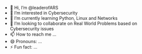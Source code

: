 - 👋 Hi, I’m @leaderofARS
- 👀 I’m interested in Cybersecurity
- 🌱 I’m currently learning Python, Linux and Networks
- 💞️ I’m looking to collaborate on Real World Problems based on Cybersecurity issues
- 📫 How to reach me ...
- 😄 Pronouns: ...
- ⚡ Fun fact: ...

<!---
leaderofARS/leaderofARS is a ✨ special ✨ repository because its `README.md` (this file) appears on your GitHub profile.
You can click the Preview link to take a look at your changes.
--->
